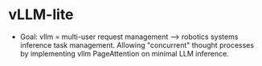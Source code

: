 # vLLM-lite

- Goal: vllm = multi-user request management --> robotics systems inference task management.
Allowing "concurrent" thought processes by implementing vllm PageAttention on minimal LLM inference. 


